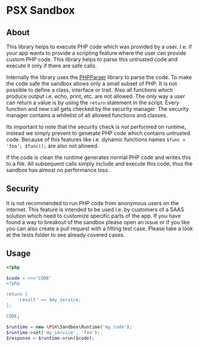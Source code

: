 PSX Sandbox
===

## About

This library helps to execute PHP code which was provided by a user. I.e. if
your app wants to provide a scripting feature where the user can provide custom
PHP code. This library helps to parse this untrusted code and execute it only
if there are safe calls.

Internally the library uses the [PHPParser](https://github.com/nikic/PHP-Parser)
library to parse the code. To make the code safe the sandbox allows only a small 
subset of PHP. It is not possible to define a class, interface or trait. Also 
all functions which produce output i.e. echo, print, etc. are not allowed. The 
only way a user can return a value is by using the `return` statement in the 
script. Every function and new call gets checked by the security manager. The 
security manager contains a whitelist of all allowed functions and classes. 

Its important to note that the security check is _not_ performed on runtime, 
instead we simply prevent to generate PHP code which contains untrusted code.
Because of this features like i.e. dynamic functions names 
`$func = 'foo'; $func();` are also not allowed.

If the code is clean the runtime generates normal PHP code and writes this to a 
file. All subsequent calls simply include and execute this code, thus the 
sandbox has almost no performance loss.

## Security

It is not recommended to run PHP code from anonymous users on the internet. This 
feature is intended to be used i.e. by customers of a SAAS solution which need 
to customize specific parts of the app. If you have found a way to breakout of 
the sandbox please open an issue or if you like you can also create a pull 
request with a fitting test case. Please take a look at the tests folder to see 
already covered cases.

## Usage

```php
<?php

$code = <<<'CODE'
<?php

return [
    'result' => $my_service,
];

CODE;

$runtime = new \PSX\Sandbox\Runtime('my_code');
$runtime->set('my_service', 'foo');
$response = $runtime->run($code);

```
